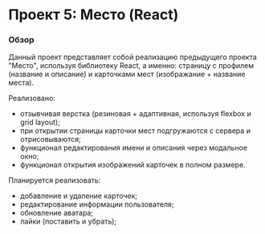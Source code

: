 # Проект 5: Место (React)

### Обзор
Данный проект представляет собой реализацию предыдущего проекта "Место", используя библиотеку React, а именно: страницу с профилем (название и описание) и карточками мест (изображание + название места).

Реализовано:
- отзывчивая верстка (резиновая + адаптивная, используя flexbox и grid layout);
- при открытии страницы карточки мест подгружаются с сервера и отрисовываются;
- функционал редактирования имени и описания через модальное окно;
- функционал открытия изображений карточек в полном размере.

Планируется реализовать:
- добавление и удаление карточек;
- редактирование информации пользователя;
- обновление аватара;
- лайки (поставить и убрать);